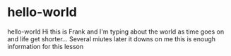 # hello-world
hello-world
Hi this is Frank and I'm typing about the world as time goes on and life get shorter...
Several miutes later it downs on me this is enough information for this lesson
